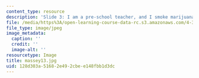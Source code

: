 ```yaml
---
content_type: resource
description: 'Slide 3: I am a pre-school teacher, and I smoke marijuana [Thumbnail]'
file: /media/https%3A/open-learning-course-data-rc.s3.amazonaws.com/4-341-introduction-to-photography-fall-2002/128d303a51682e492cbee148fbb1d3dc_massey13.jpg
file_type: image/jpeg
image_metadata:
  caption: ''
  credit: ''
  image-alt: ''
resourcetype: Image
title: massey13.jpg
uid: 128d303a-5168-2e49-2cbe-e148fbb1d3dc
---
```

